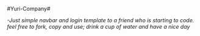 #Yuri-Company#

_-Just simple navbar and login template to a friend who is starting to code._
*feel free to fork, copy and use; drink a cup of water and have a nice day*